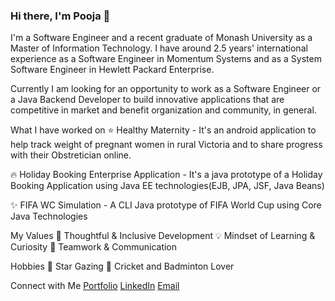 ### Hi there, I'm Pooja  👋

I'm a Software Engineer and a recent graduate of Monash University as a Master of Information Technology. I have around 2.5 years' international experience as a Software Engineer in Momentum Systems and as a System Software Engineer in Hewlett Packard Enterprise. 

Currently I am looking for an opportunity to work as a Software Engineer or a Java Backend Developer to build innovative applications that are competitive in market and benefit organization and community, in general.

What I have worked on
⭐️ Healthy Maternity - It's an android application to help track weight of pregnant women in rural Victoria and to share progress with their Obstretician online.

🔥 Holiday Booking Enterprise Application - It's a java prototype of a Holiday Booking Application using Java EE technologies(EJB, JPA, JSF, Java Beans)

✨ FIFA WC Simulation - A CLI Java prototype of FIFA World Cup using Core Java Technologies

My Values
🧠 Thoughtful & Inclusive Development
💡 Mindset of Learning & Curiosity
🙌 Teamwork & Communication

Hobbies
🔭 Star Gazing
🖤 Cricket and Badminton Lover

Connect with Me
<a href="https://psin007.github.io/">Portfolio</a> 
<a href="https://www.linkedin.com/in/pooja-sinha-3003/">LinkedIn</a> 
<a href="mailto:poojasin303@gmail.com">Email</a> 
